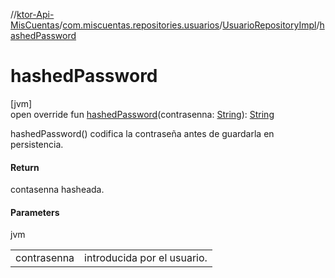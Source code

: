 //[ktor-Api-MisCuentas](../../../index.md)/[com.miscuentas.repositories.usuarios](../index.md)/[UsuarioRepositoryImpl](index.md)/[hashedPassword](hashed-password.md)

# hashedPassword

[jvm]\
open override fun [hashedPassword](hashed-password.md)(contrasenna: [String](https://kotlinlang.org/api/latest/jvm/stdlib/kotlin/-string/index.html)): [String](https://kotlinlang.org/api/latest/jvm/stdlib/kotlin/-string/index.html)

hashedPassword() codifica la contraseña antes de guardarla en persistencia.

#### Return

contasenna hasheada.

#### Parameters

jvm

| | |
|---|---|
| contrasenna | introducida por el usuario. |
